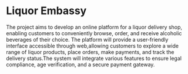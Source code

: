 # Liquor Embassy
The project aims to develop an online platform for a liquor delivery shop, 
enabling customers to conveniently browse, order, and receive alcoholic beverages of their choice. 
The platform will provide a user-friendly interface accessible through web,allowing customers to explore a wide range of liquor products, 
place orders, make payments, and track the delivery status.The system will integrate various features to ensure legal compliance, 
age verification, and a secure payment gateway.
